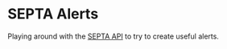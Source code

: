 # SEPTA Alerts

Playing around with the [SEPTA API](http://www3.septa.org/hackathon/) to try to create useful alerts.
